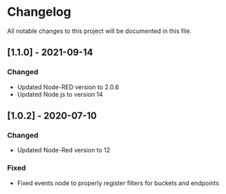 # Changelog
All notable changes to this project will be documented in this file.

## [1.1.0] - 2021-09-14
### Changed
- Updated Node-RED version to 2.0.6
- Updated Node.js to version 14


## [1.0.2] - 2020-07-10
### Changed
- Updated Node-Red version to 12

### Fixed
- Fixed events node to properly register filters for buckets and endpoints
